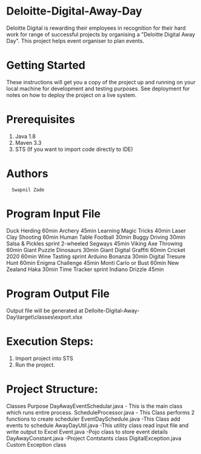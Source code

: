 # Deloitte-Digital-Away-Day

Deloitte Digital is rewarding their employees in recognition for their hard work for range of successful projects by organising a "Deloitte Digital Away Day".
This project helps event organiser to plan events.

# Getting Started
These instructions will get you a copy of the project up and running on your local machine for development and testing purposes. See deployment for notes on how to deploy the project on a live system.
# Prerequisites
1.	Java 1.8
2.	Maven 3.3
3.	STS (If you want to import code directly to IDE)

# Authors
      Swapnil Zade
# Program Input File
 Duck Herding 60min
Archery 45min
Learning Magic Tricks 40min
Laser Clay Shooting 60min
Human Table Football 30min
Buggy Driving 30min
Salsa & Pickles sprint
2-wheeled Segways 45min
Viking Axe Throwing 60min
Giant Puzzle Dinosaurs 30min
Giant Digital Graffiti 60min
Cricket 2020 60min
Wine Tasting sprint
Arduino Bonanza 30min
Digital Tresure Hunt 60min
Enigma Challenge 45min
Monti Carlo or Bust 60min
New Zealand Haka 30min
Time Tracker sprint
Indiano Drizzle 45min

# Program Output File
Output file will be generated at Delloite-Digital-Away-Day\target\classes\export.xlsx
 

# Execution Steps:
1.	Import project into STS
2.	Run the project.

# Project Structure:
Classes	Purpose
DayAwayEventSchedular.java	 - This is the main class which runs entire process.
ScheduleProcessor.java	     - This Class performs 2 functions to create scheduler
EventDaySchedule.java	       -This Class add events to schedule
AwayDayUtil.java	           -This utility class read input file and write output to Excel
Event.java	                 -Pojo class to store event details
DayAwayConstant.java	        -Project Contstants class
DigitalException.java	Custom Exception class
 
